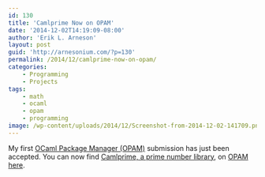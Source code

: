 ```yaml
---
id: 130
title: 'Camlprime Now on OPAM'
date: '2014-12-02T14:19:09-08:00'
author: 'Erik L. Arneson'
layout: post
guid: 'http://arnesonium.com/?p=130'
permalink: /2014/12/camlprime-now-on-opam/
categories:
    - Programming
    - Projects
tags:
    - math
    - ocaml
    - opam
    - programming
image: /wp-content/uploads/2014/12/Screenshot-from-2014-12-02-141709.png    
---
```


My first <a href="http://opam.ocaml.org/" target="_blank">OCaml Package Manager (OPAM)</a> submission has just been accepted. You can now find <a href="http://arnesonium.com/2014/11/prime-number-library-for-ocaml/" title="Prime Number Library for OCaml">Camlprime, a prime number library</a>, on <a href="http://opam.ocaml.org/packages/camlprime/camlprime.0.5/" target="_blank">OPAM here</a>.
